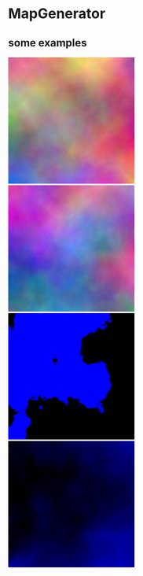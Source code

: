 # MapGenerator

## some examples
![ComplexWorld](/docs/img/demo/world01.png)
![ComplexWorld](/docs/img/demo/world02.png)
![OneColorMap](/docs/img/demo/OneColor.png)
![HeightMap](/docs/img/demo/HeightMap.png)
